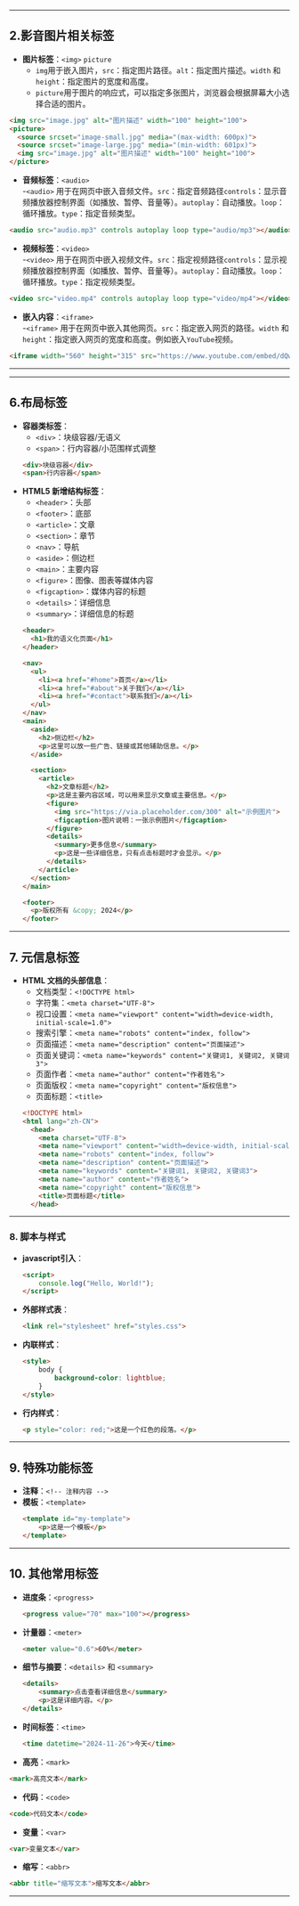 
---
## 2.影音图片相关标签
- **图片标签**：`<img>`  `picture`
  - `img`用于嵌入图片，`src`：指定图片路径。`alt`：指定图片描述。`width` 和 `height`：指定图片的宽度和高度。
  - `picture`用于图片的响应式，可以指定多张图片，浏览器会根据屏幕大小选择合适的图片。
```html
<img src="image.jpg" alt="图片描述" width="100" height="100">
<picture>
  <source srcset="image-small.jpg" media="(max-width: 600px)">
  <source srcset="image-large.jpg" media="(min-width: 601px)">
  <img src="image.jpg" alt="图片描述" width="100" height="100">
</picture>
```
- **音频标签**：`<audio>`  
  -`<audio>` 用于在网页中嵌入音频文件。`src`：指定音频路径`controls`：显示音频播放器控制界面（如播放、暂停、音量等）。`autoplay`：自动播放。`loop`：循环播放。`type`：指定音频类型。
```html
<audio src="audio.mp3" controls autoplay loop type="audio/mp3"></audio>
```
- **视频标签**：`<video>`  
  -`<video>` 用于在网页中嵌入视频文件。`src`：指定视频路径`controls`：显示视频播放器控制界面（如播放、暂停、音量等）。`autoplay`：自动播放。`loop`：循环播放。`type`：指定视频类型。
```html
<video src="video.mp4" controls autoplay loop type="video/mp4"></video>
```
- **嵌入内容**：`<iframe>`  
  -`<iframe>` 用于在网页中嵌入其他网页。`src`：指定嵌入网页的路径。`width` 和 `height`：指定嵌入网页的宽度和高度。例如嵌入`YouTube`视频。
```html
<iframe width="560" height="315" src="https://www.youtube.com/embed/dQw4w9WgXcQ" frameborder="0" allow="accelerometer; autoplay; encrypted-media; gyroscope; picture-in-picture" allowfullscreen></iframe>

```
---




---



## 6.布局标签
- **容器类标签**：
  - `<div>`：块级容器/无语义
  - `<span>`：行内容器/小范围样式调整
  ```html
  <div>块级容器</div>
  <span>行内容器</span>
  ```
- **HTML5 新增结构标签**： 
  - `<header>`：头部
  - `<footer>`：底部
  - `<article>`：文章
  - `<section>`：章节
  - `<nav>`：导航
  - `<aside>`：侧边栏
  - `<main>`：主要内容
  - `<figure>`：图像、图表等媒体内容
  - `<figcaption>`：媒体内容的标题
  - `<details>`：详细信息
  - `<summary>`：详细信息的标题
  ```html
  <header>
    <h1>我的语义化页面</h1>
  </header>

  <nav>
    <ul>
      <li><a href="#home">首页</a></li>
      <li><a href="#about">关于我们</a></li>
      <li><a href="#contact">联系我们</a></li>
    </ul>
  </nav>
  <main>
    <aside>
      <h2>侧边栏</h2>
      <p>这里可以放一些广告、链接或其他辅助信息。</p>
    </aside>

    <section>
      <article>
        <h2>文章标题</h2>
        <p>这是主要内容区域，可以用来显示文章或主要信息。</p>
        <figure>
          <img src="https://via.placeholder.com/300" alt="示例图片">
          <figcaption>图片说明：一张示例图片</figcaption>
        </figure>
        <details>
          <summary>更多信息</summary>
          <p>这是一些详细信息，只有点击标题时才会显示。</p>
        </details>
      </article>
    </section>
  </main>

  <footer>
    <p>版权所有 &copy; 2024</p>
  </footer>
    ```

---

## **7. 元信息标签**
- **HTML 文档的头部信息**：
  - 文档类型：`<!DOCTYPE html>`  
  - 字符集：`<meta charset="UTF-8">`  
  - 视口设置：`<meta name="viewport" content="width=device-width, initial-scale=1.0">`  
  - 搜索引擎：`<meta name="robots" content="index, follow">`  
  - 页面描述：`<meta name="description" content="页面描述">`  
  - 页面关键词：`<meta name="keywords" content="关键词1, 关键词2, 关键词3">`  
  - 页面作者：`<meta name="author" content="作者姓名">`  
  - 页面版权：`<meta name="copyright" content="版权信息">`  
  - 页面标题：`<title>`  
  ```html
  <!DOCTYPE html>
  <html lang="zh-CN">
    <head>
      <meta charset="UTF-8">
      <meta name="viewport" content="width=device-width, initial-scale=1.0">
      <meta name="robots" content="index, follow">
      <meta name="description" content="页面描述">
      <meta name="keywords" content="关键词1, 关键词2, 关键词3">
      <meta name="author" content="作者姓名">
      <meta name="copyright" content="版权信息">
      <title>页面标题</title>
    </head>
  ```
---

### **8. 脚本与样式**
- **javascript引入**：  
  ```html
  <script>
      console.log("Hello, World!");
  </script>
  ```  
- **外部样式表**：  
  ```html
  <link rel="stylesheet" href="styles.css">
  ```  
- **内联样式**：  
  ```html
  <style>
      body {
          background-color: lightblue;
      }
  </style>
  ```
- **行内样式**：  
  ```html
  <p style="color: red;">这是一个红色的段落。</p>
  ```   
---

## **9. 特殊功能标签**
- **注释**：`<!-- 注释内容 -->`   
- **模板**：`<template>`  
  ```html
  <template id="my-template">
      <p>这是一个模板</p>
  </template>
  ```  
---

## **10. 其他常用标签**
- **进度条**：`<progress>`  
  ```html
  <progress value="70" max="100"></progress>
  ```
- **计量器**：`<meter>`  
  ```html
  <meter value="0.6">60%</meter>
  ```
- **细节与摘要**：`<details>` 和 `<summary>`  
  ```html
  <details>
      <summary>点击查看详细信息</summary>
      <p>这是详细内容。</p>
  </details>
  ```
- **时间标签**：`<time>`  
  ```html
  <time datetime="2024-11-26">今天</time>
  ```
- **高亮**：`<mark>`  
```html
<mark>高亮文本</mark>
```
- **代码**：`<code>`  
```html
<code>代码文本</code>
```
- **变量**：`<var>`  
```html
<var>变量文本</var>
```
- **缩写**：`<abbr>`  
```html
<abbr title="缩写文本">缩写文本</abbr>
```
---

